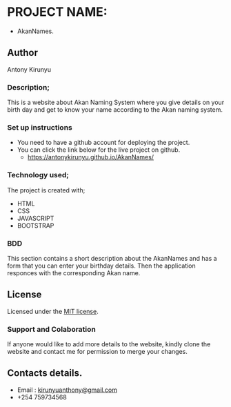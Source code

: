 # PROJECT NAME:

* AkanNames.

## Author

Antony Kirunyu

### Description;

This is a website about Akan Naming System where you 
give details on your birth day and get to know your 
name according to the Akan naming system.

### Set up instructions

* You need to have a github account for deploying the project.
* You can click the link below for the live project on github.
  * https://antonykirunyu.github.io/AkanNames/

### Technology used;

The project is created with;
* HTML
* CSS
* JAVASCRIPT
* BOOTSTRAP

### BDD

This section contains a short description about the AkanNames and has a form that you can enter your birthday details. Then the application responces with the corresponding Akan name.


## License

Licensed under the [MIT license](LICENSE). 
 
 ### Support and Colaboration
 If anyone would like to add more details to the website, kindly clone the website and contact me for permission to merge your changes.

 ## Contacts details.
 * Email : kirunyuanthony@gmail.com
 * +254 759734568